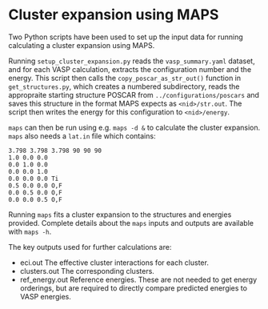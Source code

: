 # Cluster expansion using MAPS

Two Python scripts have been used to set up the input data for running calculating a cluster expansion using MAPS.

Running `setup_cluster_expansion.py` reads the `vasp_summary.yaml` dataset, and for each VASP calculation, extracts the configuration number and the energy. This script then calls the `copy_poscar_as_str_out()` function in `get_structures.py`, which creates a numbered subdirectory, reads the appropraite starting structure POSCAR from `../configurations/poscars` and saves this structure in the format MAPS expects as `<nid>/str.out`. The script then writes the energy for this configuration to `<nid>/energy`.

`maps` can then be run using e.g. `maps -d &` to calculate the cluster expansion. `maps` also needs a `lat.in` file which contains:
```
3.798 3.798 3.798 90 90 90
1.0 0.0 0.0
0.0 1.0 0.0
0.0 0.0 1.0
0.0 0.0 0.0 Ti
0.5 0.0 0.0 O,F
0.0 0.5 0.0 O,F
0.0 0.0 0.5 O,F
```

Running `maps` fits a cluster expansion to the structures and energies provided. Complete details about the `maps` inputs and outputs are available with `maps -h`.

The key outputs used for further calculations are:
- eci.out
    The effective cluster interactions for each cluster.
- clusters.out
    The corresponding clusters.
- ref_energy.out
    Reference energies. These are not needed to get energy orderings, but are required to directly compare predicted energies to VASP energies.
